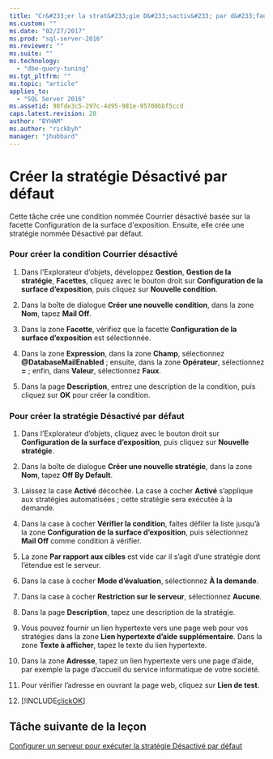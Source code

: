 ```yaml
---
title: "Cr&#233;er la strat&#233;gie D&#233;sactiv&#233; par d&#233;faut | Microsoft Docs"
ms.custom: ""
ms.date: "02/27/2017"
ms.prod: "sql-server-2016"
ms.reviewer: ""
ms.suite: ""
ms.technology: 
  - "dbe-query-tuning"
ms.tgt_pltfrm: ""
ms.topic: "article"
applies_to: 
  - "SQL Server 2016"
ms.assetid: 98fde3c5-297c-4d95-981e-95700bbf5ccd
caps.latest.revision: 28
author: "BYHAM"
ms.author: "rickbyh"
manager: "jhubbard"
---
```

# Cr&#233;er la strat&#233;gie D&#233;sactiv&#233; par d&#233;faut
Cette tâche crée une condition nommée Courrier désactivé basée sur la facette Configuration de la surface d'exposition. Ensuite, elle crée une stratégie nommée Désactivé par défaut.  
  
### Pour créer la condition Courrier désactivé  
  
1.  Dans l’Explorateur d’objets, développez **Gestion**, **Gestion de la stratégie**, **Facettes**, cliquez avec le bouton droit sur **Configuration de la surface d’exposition**, puis cliquez sur **Nouvelle condition**.  
  
2.  Dans la boîte de dialogue **Créer une nouvelle condition**, dans la zone **Nom**, tapez **Mail Off**.  
  
3.  Dans la zone **Facette**, vérifiez que la facette **Configuration de la surface d’exposition** est sélectionnée.  
  
4.  Dans la zone **Expression**, dans la zone **Champ**, sélectionnez **@DatabaseMailEnabled** ; ensuite, dans la zone **Opérateur**, sélectionnez **=** ; enfin, dans **Valeur**, sélectionnez **Faux**.  
  
5.  Dans la page **Description**, entrez une description de la condition, puis cliquez sur **OK** pour créer la condition.  
  
### Pour créer la stratégie Désactivé par défaut  
  
1.  Dans l’Explorateur d’objets, cliquez avec le bouton droit sur **Configuration de la surface d’exposition**, puis cliquez sur **Nouvelle stratégie**.  
  
2.  Dans la boîte de dialogue **Créer une nouvelle stratégie**, dans la zone **Nom**, tapez **Off By Default**.  
  
3.  Laissez la case **Activé** décochée. La case à cocher **Activé** s’applique aux stratégies automatisées ; cette stratégie sera exécutée à la demande.  
  
4.  Dans la case à cocher **Vérifier la condition**, faites défiler la liste jusqu’à la zone **Configuration de la surface d’exposition**, puis sélectionnez **Mail Off** comme condition à vérifier.  
  
5.  La zone **Par rapport aux cibles** est vide car il s’agit d’une stratégie dont l’étendue est le serveur.  
  
6.  Dans la case à cocher **Mode d’évaluation**, sélectionnez **À la demande**.  
  
7.  Dans la case à cocher **Restriction sur le serveur**, sélectionnez **Aucune**.  
  
8.  Dans la page **Description**, tapez une description de la stratégie.  
  
9. Vous pouvez fournir un lien hypertexte vers une page web pour vos stratégies dans la zone **Lien hypertexte d’aide supplémentaire**. Dans la zone **Texte à afficher**, tapez le texte du lien hypertexte.  
  
10. Dans la zone **Adresse**, tapez un lien hypertexte vers une page d’aide, par exemple la page d’accueil du service informatique de votre société.  
  
11. Pour vérifier l’adresse en ouvrant la page web, cliquez sur **Lien de test**.  
  
12. [!INCLUDE[clickOK](../../includes/clickok-md.md)]  
  
## Tâche suivante de la leçon  
[Configurer un serveur pour exécuter la stratégie Désactivé par défaut](../../relational-databases/policy-based-management/configure-a-server-to-run-the-off-by-default-policy.md)  
  
  
  
